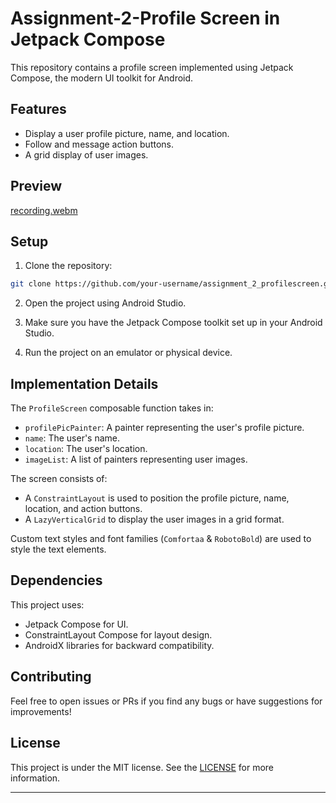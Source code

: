 # Assignment-2-Profile Screen in Jetpack Compose

This repository contains a profile screen implemented using Jetpack Compose, the modern UI toolkit for Android.

## Features

- Display a user profile picture, name, and location.
- Follow and message action buttons.
- A grid display of user images.

## Preview

[recording.webm](https://github.com/Khairul-Blockcode/Assignment-2-ProfileScreen/assets/99964571/a30caa75-1fc4-48ba-95f8-0e51e589aed9)

## Setup

1. Clone the repository:

```bash
git clone https://github.com/your-username/assignment_2_profilescreen.git
```

2. Open the project using Android Studio.

3. Make sure you have the Jetpack Compose toolkit set up in your Android Studio.

4. Run the project on an emulator or physical device.

## Implementation Details

The `ProfileScreen` composable function takes in:
- `profilePicPainter`: A painter representing the user's profile picture.
- `name`: The user's name.
- `location`: The user's location.
- `imageList`: A list of painters representing user images.

The screen consists of:
- A `ConstraintLayout` is used to position the profile picture, name, location, and action buttons.
- A `LazyVerticalGrid` to display the user images in a grid format.

Custom text styles and font families (`Comfortaa` & `RobotoBold`) are used to style the text elements.

## Dependencies

This project uses:
- Jetpack Compose for UI.
- ConstraintLayout Compose for layout design.
- AndroidX libraries for backward compatibility.

## Contributing

Feel free to open issues or PRs if you find any bugs or have suggestions for improvements!

## License

This project is under the MIT license. See the [LICENSE](LICENSE) for more information.

---
